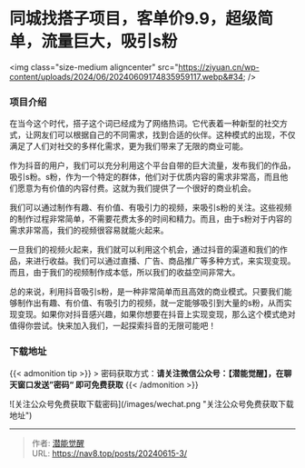 # 同城找搭子项目，客单价9.9，超级简单，流量巨大，吸引s粉


&lt;img class=&#34;size-medium aligncenter&#34; src=&#34;https://ziyuan.cn/wp-content/uploads/2024/06/20240609174835959117.webp&#34;  /&gt;

###  项目介绍

在当今这个时代，搭子这个词已经成为了网络热词。它代表着一种新型的社交方式，让网友们可以根据自己的不同需求，找到合适的伙伴。这种模式的出现，不仅满足了人们对社交的多样化需求，更为我们带来了无限的商业可能。

作为抖音的用户，我们可以充分利用这个平台自带的巨大流量，发布我们的作品，吸引s粉。s粉，作为一个特定的群体，他们对于优质内容的需求非常高，而且他们愿意为有价值的内容付费。这就为我们提供了一个很好的商业机会。

我们可以通过制作有趣、有价值、有吸引力的视频，来吸引s粉的关注。这些视频的制作过程非常简单，不需要花费太多的时间和精力。而且，由于s粉对于内容的需求非常高，我们的视频很容易就能火起来。

一旦我们的视频火起来，我们就可以利用这个机会，通过抖音的渠道和我们的作品，来进行收益。我们可以通过直播、广告、商品推广等多种方式，来实现变现。而且，由于我们的视频制作成本低，所以我们的收益空间非常大。

总的来说，利用抖音吸引s粉，是一种非常简单而且高效的商业模式。只要我们能够制作出有趣、有价值、有吸引力的视频，就一定能够吸引到大量的s粉，从而实现变现。如果你对抖音感兴趣，如果你想要在抖音上实现变现，那么这个模式绝对值得你尝试。快来加入我们，一起探索抖音的无限可能吧！


### 下载地址




{{&lt; admonition tip &gt;}}
&gt; 密码获取方式：**请关注微信公众号：【潜能觉醒】，在聊天窗口发送”密码“ 即可免费获取**
{{&lt; /admonition &gt;}}


![关注公众号免费获取下载密码](/images/wechat.png &#34;关注公众号免费获取下载地址&#34;)

---

> 作者: [潜能觉醒](https://nav8.top)  
> URL: https://nav8.top/posts/20240615-3/  

